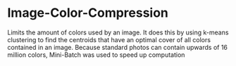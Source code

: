 # Image-Color-Compression
Limits the amount of colors used by an image. It does this by using k-means clustering to find the centroids that have an optimal cover of all colors contained in an image. Because standard photos can contain upwards of 16 million colors, Mini-Batch was used to speed up computation
